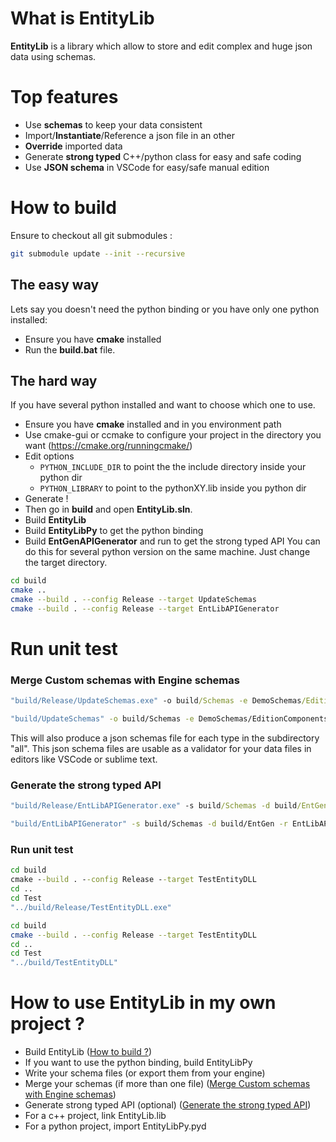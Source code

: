 # What is EntityLib
**EntityLib** is a library which allow to store and edit complex and huge json data using schemas.
# Top features
- Use **schemas** to keep your data consistent
- Import/**Instantiate**/Reference a json file in an other
- **Override** imported data
- Generate **strong typed** C++/python class for easy and safe coding
- Use **JSON schema** in VSCode for easy/safe manual edition
# How to build
Ensure to checkout all git submodules :
```sh
git submodule update --init --recursive
```

## The easy way
Lets say you doesn't need the python binding or you have only one python installed:
 - Ensure you have **cmake** installed
 - Run the **build.bat** file. 
## The hard way
If you have several python installed and want to choose which one to use.
- Ensure you have **cmake** installed and in you environment path
- Use cmake-gui or ccmake to configure your project in the directory you want (https://cmake.org/runningcmake/)
- Edit options
     - `PYTHON_INCLUDE_DIR` to point the the include directory inside your python dir
     - `PYTHON_LIBRARY` to point to the pythonXY.lib inside you python dir
 - Generate !
 - Then go in **build** and open **EntityLib.sln**.
 - Build **EntityLib**
 - Build **EntityLibPy** to get the python binding
 - Build **EntGenAPIGenerator** and run to get the strong typed API
You can do this for several python version on the same machine. Just change the target directory.

```sh
cd build 
cmake ..
cmake --build . --config Release --target UpdateSchemas
cmake --build . --config Release --target EntLibAPIGenerator
```

# Run unit test
### Merge Custom schemas with Engine schemas
```bat
"build/Release/UpdateSchemas.exe" -o build/Schemas -e DemoSchemas/EditionComponents.json,DemoSchemas/Scene-schema.json -r DemoSchemas/RuntimeComponents.json
```

```sh
"build/UpdateSchemas" -o build/Schemas -e DemoSchemas/EditionComponents.json,DemoSchemas/Scene-schema.json -r DemoSchemas/RuntimeComponents.json
```

This will also produce a json schemas file for each type in the subdirectory "all".
This json schema files are usable as a validator for your data files in editors like VSCode or sublime text.
### Generate the strong typed API
```bat
"build/Release/EntLibAPIGenerator.exe" -s build/Schemas -d build/EntGen -r EntLibAPIGenerator/resources
```

```sh
"build/EntLibAPIGenerator" -s build/Schemas -d build/EntGen -r EntLibAPIGenerator/resources
```

### Run unit test
```bat
cd build 
cmake --build . --config Release --target TestEntityDLL
cd ..
cd Test
"../build/Release/TestEntityDLL.exe"
```

```sh
cd build 
cmake --build . --config Release --target TestEntityDLL
cd ..
cd Test
"../build/TestEntityDLL"
```

# How to use EntityLib in my own project ?
- Build EntityLib ([How to build ?](#How-to-build))
- If you want to use the python binding, build EntityLibPy
- Write your schema files (or export them from your engine)
- Merge your schemas (if more than one file) ([Merge Custom schemas with Engine schemas](#Merge-Custom-schemas-with-Engine-schemas))
- Generate strong typed API (optional)  ([Generate the strong typed API](#Generate-the-strong-typed-API))
- For a c++ project, link EntityLib.lib
- For a python project, import EntityLibPy.pyd
